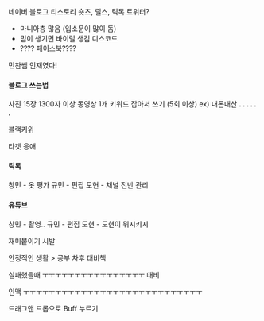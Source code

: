 네이버 블로그
티스토리
숏츠, 릴스, 틱톡
트위터?
- 마니아층 많음 (입소문이 많이 돔)
- 밈이 생기면 바이럴 생김
디스코드
- ????
페이스북????

민찬쌤 인재였다!


#### 블로그 쓰는법
사진 15장
1300자 이상
동영상 1개
키워드 잡아서 쓰기 (5회 이상)
ex) 내돈내산 **. . . . . .**

블랙키위

타겟 응애

#### 틱톡
창민 - 옷 평가
규민 - 편집
도현 - 채널 전반 관리

#### 유튜브
창민 - 촬영..
규민 - 편집
도현 - 도현이 뭐시키지 

재미붙이기
시발

안정적인 생활 > 공부
차후 대비책

실패했을때 ㅜㅜㅜㅜㅜㅜㅜㅜㅜㅜㅜㅜㅜㅜㅜㅜ
대비

인맥 ㅜㅜㅜㅜㅜㅜㅜㅜㅜㅜㅜㅜㅜㅜㅜㅜㅜㅜㅜㅜㅜㅜㅜㅜㅜㅜㅜㅜ


드래그앤 드롭으로  Buff 누르기
